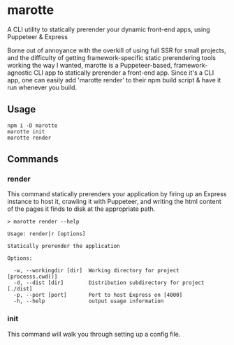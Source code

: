 # marotte
A CLI utility to statically prerender your dynamic front-end apps, using Puppeteer &amp; Express

Borne out of annoyance with the overkill of using full SSR for small projects, and the difficulty of getting framework-specific static prerendering tools working the way I wanted, marotte is a Puppeteer-based, framework-agnostic CLI app to statically prerender a front-end app. Since it's a CLI app, one can easily add 'marotte render' to their npm build script & have it run whenever you build.

## Usage
```
npm i -D marotte
marotte init
marotte render
```

## Commands
### render
This command statically prerenders your application by firing up an Express instance to host it, crawling it with Puppeteer, and writing the html content of the pages it finds to disk at the appropriate path.

```
> marotte render --help

Usage: render|r [options]

Statically prerender the application

Options:

  -w, --workingdir [dir]  Working directory for project [processs.cwd()]
  -d, --dist [dir]        Distribution subdirectory for project [./dist]
  -p, --port [port]       Port to host Express on [4000]
  -h, --help              output usage information
```

### init
This command will walk you through setting up a config file.
